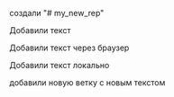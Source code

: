 создали "# my_new_rep" 

Добавили текст

Добавили текст через браузер

Добавили текст локально

добавили новую ветку с новым текстом